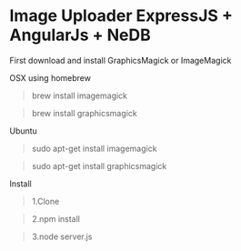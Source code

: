 # Image Uploader ExpressJS + AngularJs + NeDB

First download and install GraphicsMagick or ImageMagick

OSX using homebrew

>brew install imagemagick

>brew install graphicsmagick

Ubuntu

>sudo apt-get install imagemagick

>sudo apt-get install graphicsmagick

Install 

>1.Clone

>2.npm install

>3.node server.js
